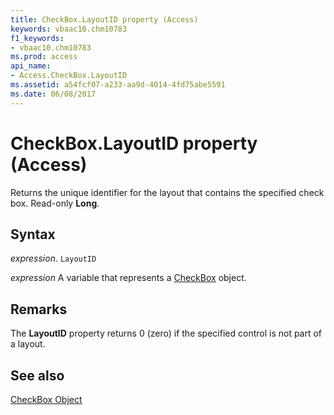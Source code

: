 ```yaml
---
title: CheckBox.LayoutID property (Access)
keywords: vbaac10.chm10783
f1_keywords:
- vbaac10.chm10783
ms.prod: access
api_name:
- Access.CheckBox.LayoutID
ms.assetid: a54fcf07-a233-aa9d-4014-4fd75abe5591
ms.date: 06/08/2017
---
```



# CheckBox.LayoutID property (Access)

Returns the unique identifier for the layout that contains the specified check box. Read-only  **Long**.


## Syntax

 _expression_. `LayoutID`

 _expression_ A variable that represents a [CheckBox](Access.CheckBox.md) object.


## Remarks

The  **LayoutID** property returns 0 (zero) if the specified control is not part of a layout.


## See also


[CheckBox Object](Access.CheckBox.md)


